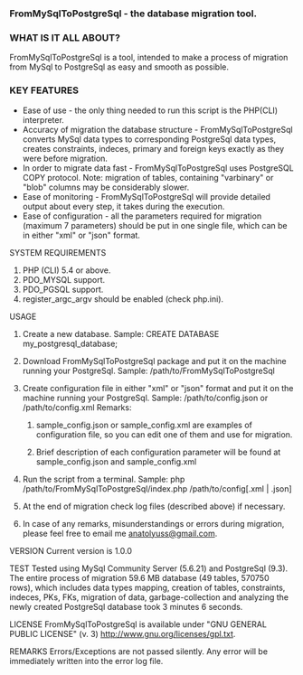 <h3>FromMySqlToPostgreSql - the database migration tool.</h3>

<h3>WHAT IS IT ALL ABOUT?</h3>
<p>FromMySqlToPostgreSql is a tool, intended to make a process of migration 
from MySql to PostgreSql as easy and smooth as possible.</p>


<h3>KEY FEATURES </h3>
<ul>
<li> Ease of use - the only thing needed to run this script is the PHP(CLI) interpreter.</li>
   
<li> Accuracy of migration the database structure - FromMySqlToPostgreSql converts 
   MySql data types to corresponding PostgreSql data types, creates constraints,
   indeces, primary and foreign keys exactly as they were before migration.</li>

<li> In order to migrate data fast - FromMySqlToPostgreSql uses PostgreSQL COPY protocol.
   Note: migration of tables, containing "varbinary" or "blob" columns may be 
   considerably slower.</li>

<li> Ease of monitoring - FromMySqlToPostgreSql will provide detailed output
   about every step, it takes during the execution.</li>

<li> Ease of configuration - all the parameters required for migration 
   (maximum 7 parameters) should be put in one single file, 
   which can be in either "xml" or "json" format.</li>
</ul>

SYSTEM REQUIREMENTS
1. PHP (CLI) 5.4 or above.
2. PDO_MYSQL support.
3. PDO_PGSQL support.
4. register_argc_argv should be enabled (check php.ini).


USAGE
1. Create a new database.
   Sample: CREATE DATABASE my_postgresql_database;

2. Download FromMySqlToPostgreSql package and put it on the machine running 
   your PostgreSql.
   Sample: /path/to/FromMySqlToPostgreSql

3. Create configuration file in either "xml" or "json" format and put it on 
   the machine running your PostgreSql. 
   Sample: /path/to/config.json or /path/to/config.xml
   Remarks:
   1. sample_config.json or sample_config.xml are examples of configuration
      file, so you can edit one of them and use for migration. 
      
   2. Brief description of each configuration parameter will be found at 
      sample_config.json and sample_config.xml
     
4. Run the script from a terminal. 
   Sample: php  /path/to/FromMySqlToPostgreSql/index.php  /path/to/config[.xml | .json]
       
5. At the end of migration check log files (described above) if necessary.

6. In case of any remarks, misunderstandings or errors during migration, 
   please feel free to email me <anatolyuss@gmail.com>.


VERSION
Current version is 1.0.0


TEST
Tested using MySql Community Server (5.6.21) and PostgreSql (9.3).
The entire process of migration 59.6 MB database (49 tables, 570750 rows), 
which includes data types mapping, creation of tables, constraints, indeces, 
PKs, FKs, migration of data, garbage-collection and analyzing the newly created 
PostgreSql database took 3 minutes 6 seconds.


LICENSE
FromMySqlToPostgreSql is available under "GNU GENERAL PUBLIC LICENSE" (v. 3) 
<http://www.gnu.org/licenses/gpl.txt>.


REMARKS
Errors/Exceptions are not passed silently.
Any error will be immediately written into the error log file.
